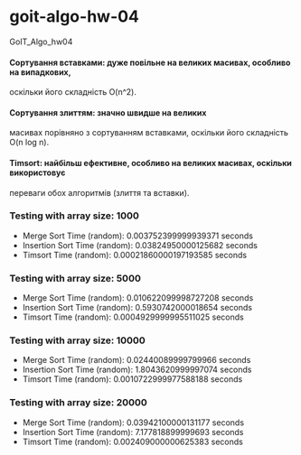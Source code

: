 # goit-algo-hw-04

GoIT_Algo_hw04

#### Сортування вставками: дуже повільне на великих масивах, особливо на випадкових,
оскільки його складність O(n^2). 
#### Сортування злиттям: значно швидше на великих
масивах порівняно з сортуванням вставками, оскільки його складність O(n log n).
#### Timsort: найбільш ефективне, особливо на великих масивах, оскільки використовує
переваги обох алгоритмів (злиття та вставки).

### Testing with array size: 1000 
- Merge Sort Time (random): 0.003752399999939371 seconds
- Insertion Sort Time (random): 0.03824950000125682 seconds
- Timsort Time (random): 0.00021860000197193585 seconds

### Testing with array size: 5000 
- Merge Sort Time (random): 0.010622099998727208 seconds
- Insertion Sort Time (random): 0.5930742000018654 seconds
- Timsort Time (random): 0.0004929999995511025 seconds

### Testing with array size: 10000 
- Merge Sort Time (random): 0.02440089999799966 seconds
-  Insertion Sort Time (random): 1.8043620999997074 seconds
-  Timsort Time (random): 0.0010722999977588188 seconds

### Testing with array size: 20000 
- Merge Sort Time (random): 0.03942100000131177 seconds
- Insertion Sort Time (random): 7.177818899999693 seconds
- Timsort Time (random): 0.002409000000625383 seconds
